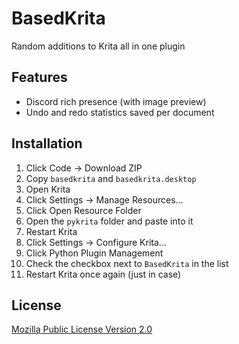 # BasedKrita
Random additions to Krita all in one plugin

## Features
- Discord rich presence (with image preview)
- Undo and redo statistics saved per document

## Installation
1. Click Code -> Download ZIP
2. Copy `basedkrita` and `basedkrita.desktop`
3. Open Krita
4. Click Settings -> Manage Resources...
5. Click Open Resource Folder
6. Open the `pykrita` folder and paste into it
7. Restart Krita
8. Click Settings -> Configure Krita...
9. Click Python Plugin Management
10. Check the checkbox next to `BasedKrita` in the list
11. Restart Krita once again (just in case)

## License
[Mozilla Public License Version 2.0](https://github.com/TheAirBlow/BasedKrita/blob/main/LICENCE)
